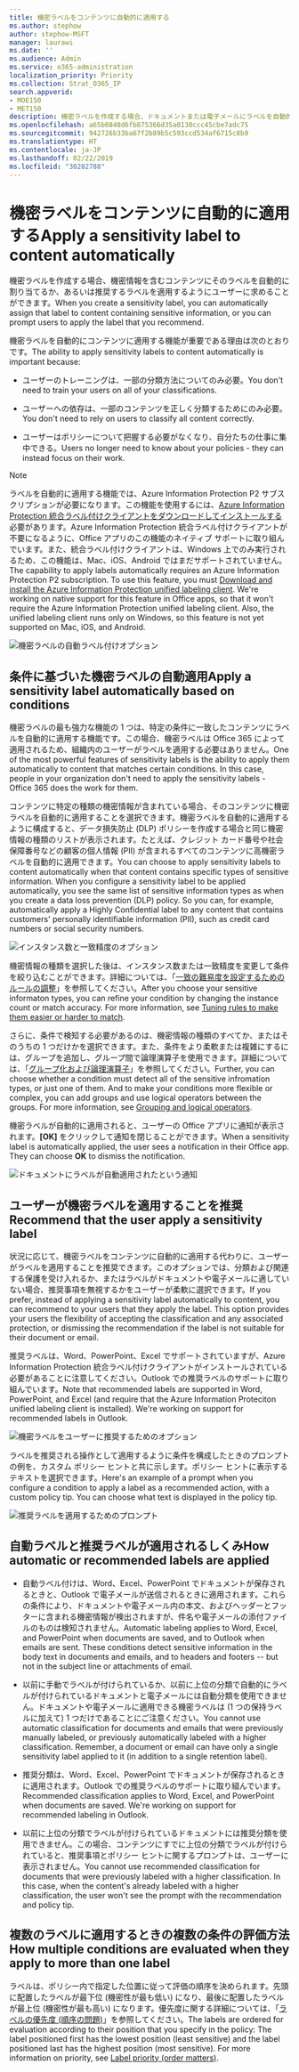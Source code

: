 ```yaml
---
title: 機密ラベルをコンテンツに自動的に適用する
ms.author: stephow
author: stephow-MSFT
manager: laurawi
ms.date: ''
ms.audience: Admin
ms.service: o365-administration
localization_priority: Priority
ms.collection: Strat_O365_IP
search.appverid:
- MOE150
- MET150
description: 機密ラベルを作成する場合、ドキュメントまたは電子メールにラベルを自動的に割り当てるか、あるいは推奨するラベルを選択するようにユーザーに求めることができます。
ms.openlocfilehash: a65b0848d6fb875366d35a0130ccc45cbe7adc75
ms.sourcegitcommit: 942726b33ba67f2b89b5c593ccd534af6715c8b9
ms.translationtype: HT
ms.contentlocale: ja-JP
ms.lasthandoff: 02/22/2019
ms.locfileid: "30202788"
---
```

# <a name="apply-a-sensitivity-label-to-content-automatically"></a><span data-ttu-id="11ae2-103">機密ラベルをコンテンツに自動的に適用する</span><span class="sxs-lookup"><span data-stu-id="11ae2-103">Apply a sensitivity label to content automatically</span></span>

<span data-ttu-id="11ae2-104">機密ラベルを作成する場合、機密情報を含むコンテンツにそのラベルを自動的に割り当てるか、あるいは推奨するラベルを適用するようにユーザーに求めることができます。</span><span class="sxs-lookup"><span data-stu-id="11ae2-104">When you create a sensitivity label, you can automatically assign that label to content containing sensitive information, or you can prompt users to apply the label that you recommend.</span></span>

<span data-ttu-id="11ae2-105">機密ラベルを自動的にコンテンツに適用する機能が重要である理由は次のとおりです。</span><span class="sxs-lookup"><span data-stu-id="11ae2-105">The ability to apply sensitivity labels to content automatically is important because:</span></span>

- <span data-ttu-id="11ae2-106">ユーザーのトレーニングは、一部の分類方法についてのみ必要。</span><span class="sxs-lookup"><span data-stu-id="11ae2-106">You don't need to train your users on all of your classifications.</span></span>

- <span data-ttu-id="11ae2-107">ユーザーへの依存は、一部のコンテンツを正しく分類するためにのみ必要。</span><span class="sxs-lookup"><span data-stu-id="11ae2-107">You don't need to rely on users to classify all content correctly.</span></span>

- <span data-ttu-id="11ae2-108">ユーザーはポリシーについて把握する必要がなくなり、自分たちの仕事に集中できる。</span><span class="sxs-lookup"><span data-stu-id="11ae2-108">Users no longer need to know about your policies - they can instead focus on their work.</span></span>

> [!NOTE]
> <span data-ttu-id="11ae2-p101">ラベルを自動的に適用する機能では、Azure Information Protection P2 サブスクリプションが必要になります。この機能を使用するには、[Azure Information Protection 統合ラベル付けクライアントをダウンロードしてインストールする](https://docs.microsoft.com/ja-JP/azure/information-protection/rms-client/install-unifiedlabelingclient-app)必要があります。Azure Information Protection 統合ラベル付けクライアントが不要になるように、Office アプリのこの機能のネイティブ サポートに取り組んでいます。また、統合ラベル付けクライアントは、Windows 上でのみ実行されるため、この機能は、Mac、iOS、Android ではまだサポートされていません。</span><span class="sxs-lookup"><span data-stu-id="11ae2-p101">The capability to apply labels automatically requires an Azure Information Protection P2 subscription. To use this feature, you must [Download and install the Azure Information Protection unified labeling client](https://docs.microsoft.com/ja-JP/azure/information-protection/rms-client/install-unifiedlabelingclient-app). We're working on native support for this feature in Office apps, so that it won't require the Azure Information Protection unified labeling client. Also, the unified labeling client runs only on Windows, so this feature is not yet supported on Mac, iOS, and Android.</span></span>

![機密ラベルの自動ラベル付けオプション](media/Sensitivity_labels_Auto_labeling_options.png)

## <a name="apply-a-sensitivity-label-automatically-based-on-conditions"></a><span data-ttu-id="11ae2-114">条件に基づいた機密ラベルの自動適用</span><span class="sxs-lookup"><span data-stu-id="11ae2-114">Apply a sensitivity label automatically based on conditions</span></span>

<span data-ttu-id="11ae2-p102">機密ラベルの最も強力な機能の 1 つは、特定の条件に一致したコンテンツにラベルを自動的に適用する機能です。この場合、機密ラベルは Office 365 によって適用されるため、組織内のユーザーがラベルを適用する必要はありません。</span><span class="sxs-lookup"><span data-stu-id="11ae2-p102">One of the most powerful features of sensitivity labels is the ability to apply them automatically to content that matches certain conditions. In this case, people in your organization don't need to apply the sensitivity labels - Office 365 does the work for them.</span></span>
   
<span data-ttu-id="11ae2-p103">コンテンツに特定の種類の機密情報が含まれている場合、そのコンテンツに機密ラベルを自動的に適用することを選択できます。機密ラベルを自動的に適用するように構成すると、データ損失防止 (DLP) ポリシーを作成する場合と同じ機密情報の種類のリストが表示されます。たとえば、クレジット カード番号や社会保障番号などの顧客の個人情報 (PII) が含まれるすべてのコンテンツに高機密ラベルを自動的に適用できます。</span><span class="sxs-lookup"><span data-stu-id="11ae2-p103">You can choose to apply sensitivity labels to content automatically when that content contains specific types of sensitive information. When you configure a sensitivity label to be applied automatically, you see the same list of sensitive information types as when you create a data loss prevention (DLP) policy. So you can, for example, automatically apply a Highly Confidential label to any content that contains customers' personally identifiable information (PII), such as credit card numbers or social security numbers.</span></span> 

![インスタンス数と一致精度のオプション](media/Sensitivity_labels_instance_count_match_accuracy.png)

<span data-ttu-id="11ae2-p104">機密情報の種類を選択した後は、インスタンス数または一致精度を変更して条件を絞り込むことができます。詳細については、「[一致の難易度を設定するためのルールの調整](data-loss-prevention-policies.md#tuning-rules-to-make-them-easier-or-harder-to-match)」を参照してください。</span><span class="sxs-lookup"><span data-stu-id="11ae2-p104">After you choose your sensitive informaton types, you can refine your condition by changing the instance count or match accuracy. For more information, see [Tuning rules to make them easier or harder to match](data-loss-prevention-policies.md#tuning-rules-to-make-them-easier-or-harder-to-match).</span></span>

<span data-ttu-id="11ae2-p105">さらに、条件で検知する必要があるのは、機密情報の種類のすべてか、またはそのうちの 1 つだけかを選択できます。また、条件をより柔軟または複雑にするには、グループを追加し、グループ間で論理演算子を使用できます。詳細については、「[グループ化および論理演算子](data-loss-prevention-policies.md#grouping-and-logical-operators)」を参照してください。</span><span class="sxs-lookup"><span data-stu-id="11ae2-p105">Further, you can choose whether a condition must detect all of the sensitive infromation types, or just one of them. And to make your conditions more flexible or complex, you can add groups and use logical operators between the groups. For more information, see [Grouping and logical operators](data-loss-prevention-policies.md#grouping-and-logical-operators).</span></span>

<span data-ttu-id="11ae2-p106">機密ラベルが自動的に適用されると、ユーザーの Office アプリに通知が表示されます。**[OK]** をクリックして通知を閉じることができます。</span><span class="sxs-lookup"><span data-stu-id="11ae2-p106">When a sensitivity label is automatically applied, the user sees a notification in their Office app. They can choose **OK** to dismiss the notification.</span></span>

![ドキュメントにラベルが自動適用されたという通知](media/sensitivity_labels_msg_doc_was_auto_labeled.PNG)

## <a name="recommend-that-the-user-apply-a-sensitivity-label"></a><span data-ttu-id="11ae2-129">ユーザーが機密ラベルを適用することを推奨</span><span class="sxs-lookup"><span data-stu-id="11ae2-129">Recommend that the user apply a sensitivity label</span></span>

<span data-ttu-id="11ae2-p107">状況に応じて、機密ラベルをコンテンツに自動的に適用する代わりに、ユーザーがラベルを適用することを推奨できます。このオプションでは、分類および関連する保護を受け入れるか、またはラベルがドキュメントや電子メールに適していない場合、推奨事項を無視するかをユーザーが柔軟に選択できます。</span><span class="sxs-lookup"><span data-stu-id="11ae2-p107">If you prefer, instead of applying a sensitivity label automatically to content, you can recommend to your users that they apply the label. This option provides your users the flexibility of accepting the classification and any associated protection, or dismissing the recommendation if the label is not suitable for their document or email.</span></span>

<span data-ttu-id="11ae2-p108">推奨ラベルは、Word、PowerPoint、Excel でサポートされていますが、Azure Information Protection 統合ラベル付けクライアントがインストールされている必要があることに注意してください。Outlook での推奨ラベルのサポートに取り組んでいます。</span><span class="sxs-lookup"><span data-stu-id="11ae2-p108">Note that recommended labels are supported in Word, PowerPoint, and Excel (and require that the Azure Information Proteciton unified labeling client is installed). We're working on support for recommended labels in Outlook.</span></span>

![機密ラベルをユーザーに推奨するためのオプション](media/Sensitivity_labels_Recommended_label_option.png)

<span data-ttu-id="11ae2-p109">ラベルを推奨される操作として適用するように条件を構成したときのプロンプトの例を、カスタム ポリシー ヒントと共に示します。ポリシー ヒントに表示するテキストを選択できます。</span><span class="sxs-lookup"><span data-stu-id="11ae2-p109">Here's an example of a prompt when you configure a condition to apply a label as a recommended action, with a custom policy tip. You can choose what text is displayed in the policy tip.</span></span>

![推奨ラベルを適用するためのプロンプト](media/Sensitivity_label_Prompt_for_required_label.png)

## <a name="how-automatic-or-recommended-labels-are-applied"></a><span data-ttu-id="11ae2-138">自動ラベルと推奨ラベルが適用されるしくみ</span><span class="sxs-lookup"><span data-stu-id="11ae2-138">How automatic or recommended labels are applied</span></span>

- <span data-ttu-id="11ae2-p110">自動ラベル付けは、Word、Excel、PowerPoint でドキュメントが保存されるときと、Outlook で電子メールが送信されるときに適用されます。これらの条件により、ドキュメントや電子メール内の本文、およびヘッダーとフッターに含まれる機密情報が検出されますが、件名や電子メールの添付ファイルのものは検知されません。</span><span class="sxs-lookup"><span data-stu-id="11ae2-p110">Automatic labeling applies to Word, Excel, and PowerPoint when documents are saved, and to Outlook when emails are sent. These conditions detect sensitive information in the body text in documents and emails, and to headers and footers -- but not in the subject line or attachments of email.</span></span>

- <span data-ttu-id="11ae2-p111">以前に手動でラベルが付けられているか、以前に上位の分類で自動的にラベルが付けられているドキュメントと電子メールには自動分類を使用できません。ドキュメントや電子メールに適用できる機密ラベルは (1 つの保持ラベルに加えて) 1 つだけであることにご注意ください。</span><span class="sxs-lookup"><span data-stu-id="11ae2-p111">You cannot use automatic classification for documents and emails that were previously manually labeled, or previously automatically labeled with a higher classification. Remember, a document or email can have only a single sensitivity label applied to it (in addition to a single retention label).</span></span>

- <span data-ttu-id="11ae2-p112">推奨分類は、Word、Excel、PowerPoint でドキュメントが保存されるときに適用されます。Outlook での推奨ラベルのサポートに取り組んでいます。</span><span class="sxs-lookup"><span data-stu-id="11ae2-p112">Recommended classification applies to Word, Excel, and PowerPoint when documents are saved. We're working on support for recommended labeling in Outlook.</span></span>

- <span data-ttu-id="11ae2-p113">以前に上位の分類でラベルが付けられているドキュメントには推奨分類を使用できません。この場合、コンテンツにすでに上位の分類でラベルが付けられていると、推奨事項とポリシー ヒントに関するプロンプトは、ユーザーに表示されません。</span><span class="sxs-lookup"><span data-stu-id="11ae2-p113">You cannot use recommended classification for documents that were previously labeled with a higher classification. In this case, when the content's already labeled with a higher classification, the user won't see the prompt with the recommendation and policy tip.</span></span>

## <a name="how-multiple-conditions-are-evaluated-when-they-apply-to-more-than-one-label"></a><span data-ttu-id="11ae2-147">複数のラベルに適用するときの複数の条件の評価方法</span><span class="sxs-lookup"><span data-stu-id="11ae2-147">How multiple conditions are evaluated when they apply to more than one label</span></span>

<span data-ttu-id="11ae2-p114">ラベルは、ポリシー内で指定した位置に従って評価の順序を決められます。先頭に配置したラベルが最下位 (機密性が最も低い) になり、最後に配置したラベルが最上位 (機密性が最も高い) になります。優先度に関する詳細については、「[ラベルの優先度 (順序の問題)](sensitivity-labels.md#label-priority-order-matters)」を参照してください。</span><span class="sxs-lookup"><span data-stu-id="11ae2-p114">The labels are ordered for evaluation according to their position that you specify in the policy: The label positioned first has the lowest position (least sensitive) and the label positioned last has the highest position (most sensitive). For more information on priority, see [Label priority (order matters)](sensitivity-labels.md#label-priority-order-matters).</span></span>